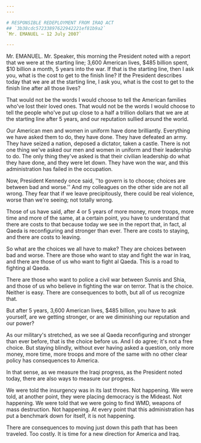 ```yaml
---
---

# RESPONSIBLE REDEPLOYMENT FROM IRAQ ACT
## `3b38cdc57233897622942221ef81b9a2`
`Mr. EMANUEL — 12 July 2007`

---
```



Mr. EMANUEL. Mr. Speaker, this morning the President noted with a 
report that we were at the starting line; 3,600 American lives, $485 
billion spent, $10 billion a month, 5 years into the war. If that is 
the starting line, then I ask you, what is the cost to get to the 
finish line? If the President describes today that we are at the 
starting line, I ask you, what is the cost to get to the finish line 
after all those lives?

That would not be the words I would choose to tell the American 
families who've lost their loved ones. That would not be the words I 
would choose to tell the people who've put up close to a half a 
trillion dollars that we are at the starting line after 5 years, and 
our reputation sullied around the world.

Our American men and women in uniform have done brilliantly. 
Everything we have asked them to do, they have done. They have defeated 
an army. They have seized a nation, deposed a dictator, taken a castle. 
There is not one thing we've asked our men and women in uniform and 
their leadership to do. The only thing they've asked is that their 
civilian leadership do what they have done, and they were let down. 
They have won the war, and this administration has failed in the 
occupation.

Now, President Kennedy once said, ''to govern is to choose; choices 
are between bad and worse.'' And my colleagues on the other side are 
not all wrong. They fear that if we leave precipitously, there could be 
real violence, worse than we're seeing; not totally wrong.

Those of us have said, after 4 or 5 years of more money, more troops, 
more time and more of the same, at a certain point, you have to 
understand that there are costs to that because today we see in the 
report that, in fact, al Qaeda is reconfiguring and stronger than ever. 
There are costs to staying, and there are costs to leaving.

So what are the choices we all have to make? They are choices between 
bad and worse. There are those who want to stay and fight the war in 
Iraq, and there are those of us who want to fight al Qaeda. This is a 
road to fighting al Qaeda.

There are those who want to police a civil war between Sunnis and 
Shia, and those of us who believe in fighting the war on terror. That 
is the choice. Neither is easy. There are consequences to both, but all 
of us recognize that.

But after 5 years, 3,600 American lives, $485 billion, you have to 
ask yourself, are we getting stronger, or are we diminishing our 
reputation and our power?

As our military's stretched, as we see al Qaeda reconfiguring and 
stronger than ever before, that is the choice before us. And I do 
agree; it's not a free choice. But staying blindly, without ever having 
asked a question, only more money, more time, more troops and more of 
the same with no other clear policy has consequences to America.

In that sense, as we measure the Iraqi progress, as the President 
noted today, there are also ways to measure our progress.

We were told the insurgency was in its last throes. Not happening. We 
were told, at another point, they were placing democracy is the 
Mideast. Not happening. We were told that we were going to find WMD, 
weapons of mass destruction. Not happening. At every point that this 
administration has put a benchmark down for itself, it is not 
happening.

There are consequences to moving just down this path that has been 
traveled. Too costly. It is time for a new direction for America and 
Iraq.